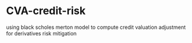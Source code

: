 # CVA-credit-risk
using black scholes merton model to compute credit valuation adjustment for derivatives risk mitigation 
